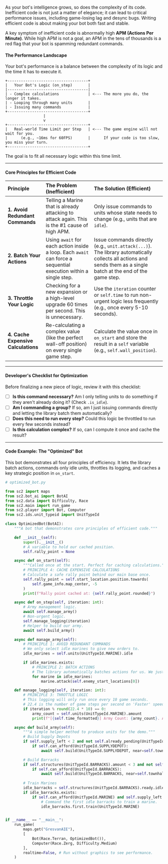 As your bot's intelligence grows, so does the complexity of its code. Inefficient code is not just a matter of elegance; it can lead to critical performance issues, including game-losing lag and desync bugs. Writing efficient code is about making your bot both fast and stable.

A key symptom of inefficient code is abnormally high **APM (Actions Per Minute)**. While high APM is not a goal, an APM in the tens of thousands is a red flag that your bot is spamming redundant commands.

#### **The Performance Landscape**

Your bot's performance is a balance between the complexity of its logic and the time it has to execute it.

```
+------------------------------------+
|   Your Bot's Logic (on_step)       |
|------------------------------------|
| - Complex calculations             | <--- The more you do, the longer it takes.
| - Looping through many units       |
| - Issuing many commands            |
+------------------------------------+
                 |
                 v
+------------------------------------+
|   Real-world Time Limit per Step   | <--- The game engine will not wait for you.
|      (e.g., ~16ms for 60FPS)       |      If your code is too slow, you miss your turn.
+------------------------------------+
```
The goal is to fit all necessary logic within this time limit.

---

#### **Core Principles for Efficient Code**

| Principle | The Problem (Inefficient) | The Solution (Efficient) |
| :--- | :--- | :--- |
| **1. Avoid Redundant Commands**| Telling a Marine that is already attacking to attack again. This is the #1 cause of high APM. | Only issue commands to units whose state needs to change (e.g., units that are `idle`). |
| **2. Batch Your Actions** | Using `await` for each action inside a loop. Each `await` can force a sequential execution within a single step. | Issue commands directly (e.g., `unit.attack(...)`). The library automatically collects all actions and sends them as a single batch at the end of the game step. |
| **3. Throttle Your Logic** | Checking for a new expansion or a high-level upgrade 60 times per second. This is unnecessary. | Use the `iteration` counter or `self.time` to run non-urgent logic less frequently (e.g., once every 5-10 seconds). |
| **4. Cache Expensive Calculations**| Re-calculating a complex value (like the perfect wall-off position) on every single game step. | Calculate the value once in `on_start` and store the result in a `self` variable (e.g., `self.wall_position`). |

---

#### **Developer's Checklist for Optimization**

Before finalizing a new piece of logic, review it with this checklist:

-   [ ] **Is this command necessary?** Am I only telling units to do something if they aren't already doing it? (Check `.is_idle`).
-   [ ] **Am I commanding a group?** If so, am I just issuing commands directly and letting the library batch them automatically?
-   [ ] **Does this need to run every step?** Could this logic be throttled to run every few seconds instead?
-   [ ] **Is this calculation complex?** If so, can I compute it once and cache the result?

---

#### **Code Example: The "Optimized" Bot**

This bot demonstrates all four principles of efficiency. It lets the library batch actions, commands only idle units, throttles its logging, and caches a key strategic position in `on_start`.

```python
# optimized_bot.py

from sc2 import maps
from sc2.bot_ai import BotAI
from sc2.data import Difficulty, Race
from sc2.main import run_game
from sc2.player import Bot, Computer
from sc2.ids.unit_typeid import UnitTypeId

class OptimizedBot(BotAI):
    """A bot that demonstrates core principles of efficient code."""

    def __init__(self):
        super().__init__()
        # A variable to hold our cached position.
        self.rally_point = None

    async def on_start(self):
        """Called once at the start. Perfect for caching calculations."""
        # PRINCIPLE 4: CACHE EXPENSIVE CALCULATIONS
        # Calculate a safe rally point behind our main base once.
        self.rally_point = self.start_location.position.towards(
            self.game_info.map_center, -5
        )
        print(f"Rally point cached at: {self.rally_point.rounded}")

    async def on_step(self, iteration: int):
        # Army management logic.
        await self.manage_army()
        # Non-urgent logic.
        self.manage_logging(iteration)
        # Helper to build our army.
        await self.build_army()

    async def manage_army(self):
        # PRINCIPLE 1: AVOID REDUNDANT COMMANDS
        # We only select idle marines to give new orders to.
        idle_marines = self.units(UnitTypeId.MARINE).idle

        if idle_marines.exists:
            # PRINCIPLE 2: BATCH ACTIONS
            # The library automatically batches actions for us. We just issue commands.
            for marine in idle_marines:
                marine.attack(self.enemy_start_locations[0])

    def manage_logging(self, iteration: int):
        # PRINCIPLE 3: THROTTLE LOGIC
        # This logging will only run once every 10 game seconds.
        # 22.4 is the number of game steps per second on 'Faster' speed.
        if iteration % round(22.4 * 10) == 0:
            army_count = self.units(UnitTypeId.MARINE).amount
            print(f"[{self.time_formatted}] Army Count: {army_count}. APM: {self.state.score.apm}")

    async def build_army(self):
        """A simple helper method to produce units for the demo."""
        # Build Supply Depots
        if self.supply_left < 2 and not self.already_pending(UnitTypeId.SUPPLYDEPOT):
            if self.can_afford(UnitTypeId.SUPPLYDEPOT):
                await self.build(UnitTypeId.SUPPLYDEPOT, near=self.townhalls.first.position.towards(self.game_info.map_center, 5))

        # Build Barracks
        if self.structures(UnitTypeId.BARRACKS).amount < 3 and not self.already_pending(UnitTypeId.BARRACKS):
            if self.can_afford(UnitTypeId.BARRACKS):
                await self.build(UnitTypeId.BARRACKS, near=self.townhalls.first.position.towards(self.game_info.map_center, 5))
        
        # Train Marines
        idle_barracks = self.structures(UnitTypeId.BARRACKS).ready.idle
        if idle_barracks.exists:
            if self.can_afford(UnitTypeId.MARINE) and self.supply_left > 0:
                # Command the first idle barracks to train a marine.
                idle_barracks.first.train(UnitTypeId.MARINE)


if __name__ == "__main__":
    run_game(
        maps.get("GresvanAIE"),
        [
            Bot(Race.Terran, OptimizedBot()),
            Computer(Race.Zerg, Difficulty.Medium)
        ],
        realtime=False, # Run without graphics to see performance.
    )
```